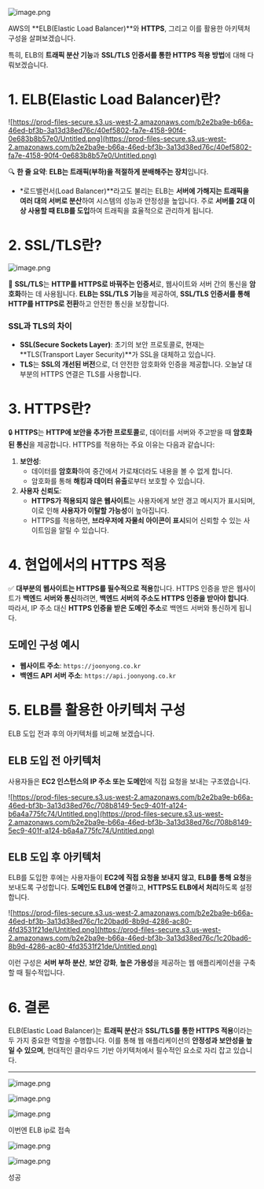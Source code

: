 ![image.png](https://prod-files-secure.s3.us-west-2.amazonaws.com/b2e2ba9e-b66a-46ed-bf3b-3a13d38ed76c/f0b31cfb-536a-411c-abc3-88aed9ff1b90/image.png)

AWS의 **ELB(Elastic Load Balancer)**와 **HTTPS**, 그리고 이를 활용한 아키텍처 구성을 살펴보겠습니다.

특히, ELB의 **트래픽 분산 기능**과 **SSL/TLS 인증서를 통한 HTTPS 적용 방법**에 대해 다뤄보겠습니다.

# 1. ELB(Elastic Load Balancer)란?

![https://prod-files-secure.s3.us-west-2.amazonaws.com/b2e2ba9e-b66a-46ed-bf3b-3a13d38ed76c/40ef5802-fa7e-4158-90f4-0e683b8b57e0/Untitled.png](https://prod-files-secure.s3.us-west-2.amazonaws.com/b2e2ba9e-b66a-46ed-bf3b-3a13d38ed76c/40ef5802-fa7e-4158-90f4-0e683b8b57e0/Untitled.png)

🔍 **한 줄 요약**: **ELB는 트래픽(부하)을 적절하게 분배해주는 장치**입니다.

- *로드밸런서(Load Balancer)**라고도 불리는 ELB는 **서버에 가해지는 트래픽을 여러 대의 서버로 분산**하여 시스템의 성능과 안정성을 높입니다. 주로 **서버를 2대 이상 사용할 때 ELB를 도입**하여 트래픽을 효율적으로 관리하게 됩니다.

# 2. SSL/TLS란?

![image.png](https://prod-files-secure.s3.us-west-2.amazonaws.com/b2e2ba9e-b66a-46ed-bf3b-3a13d38ed76c/c2eb2d0d-c152-4617-b206-951c346a5da3/image.png)

🔐 **SSL/TLS**는 **HTTP를 HTTPS로 바꿔주는 인증서**로, 웹사이트와 서버 간의 통신을 **암호화**하는 데 사용됩니다. **ELB는 SSL/TLS 기능**을 제공하여, **SSL/TLS 인증서를 통해 HTTP를 HTTPS로 전환**하고 안전한 통신을 보장합니다.

### SSL과 TLS의 차이

- **SSL(Secure Sockets Layer)**: 초기의 보안 프로토콜로, 현재는 **TLS(Transport Layer Security)**가 SSL을 대체하고 있습니다.
- **TLS**는 **SSL의 개선된 버전**으로, 더 안전한 암호화와 인증을 제공합니다. 오늘날 대부분의 HTTPS 연결은 TLS를 사용합니다.

# 3. HTTPS란?

🔒 **HTTPS**는 **HTTP에 보안을 추가한 프로토콜**로, 데이터를 서버와 주고받을 때 **암호화된 통신**을 제공합니다. HTTPS를 적용하는 주요 이유는 다음과 같습니다:

1. **보안성**:
    - 데이터를 **암호화**하여 중간에서 가로채더라도 내용을 볼 수 없게 합니다.
    - 암호화를 통해 **해킹과 데이터 유출**로부터 보호할 수 있습니다.
2. **사용자 신뢰도**:
    - **HTTPS가 적용되지 않은 웹사이트**는 사용자에게 보안 경고 메시지가 표시되며, 이로 인해 **사용자가 이탈할 가능성**이 높아집니다.
    - HTTPS를 적용하면, **브라우저에 자물쇠 아이콘이 표시**되어 신뢰할 수 있는 사이트임을 알릴 수 있습니다.

# 4. 현업에서의 HTTPS 적용

✅ **대부분의 웹사이트는 HTTPS를 필수적으로 적용**합니다. HTTPS 인증을 받은 웹사이트가 **백엔드 서버와 통신**하려면, **백엔드 서버의 주소도 HTTPS 인증을 받아야 합니다**. 따라서, IP 주소 대신 **HTTPS 인증을 받은 도메인 주소**로 백엔드 서버와 통신하게 됩니다.

## 도메인 구성 예시

- **웹사이트 주소**: `https://joonyong.co.kr`
- **백엔드 API 서버 주소**: `https://api.joonyong.co.kr`

# 5. ELB를 활용한 아키텍처 구성

ELB 도입 전과 후의 아키텍처를 비교해 보겠습니다.

## ELB 도입 전 아키텍처

사용자들은 **EC2 인스턴스의 IP 주소 또는 도메인**에 직접 요청을 보내는 구조였습니다.

![https://prod-files-secure.s3.us-west-2.amazonaws.com/b2e2ba9e-b66a-46ed-bf3b-3a13d38ed76c/708b8149-5ec9-401f-a124-b6a4a775fc74/Untitled.png](https://prod-files-secure.s3.us-west-2.amazonaws.com/b2e2ba9e-b66a-46ed-bf3b-3a13d38ed76c/708b8149-5ec9-401f-a124-b6a4a775fc74/Untitled.png)

## ELB 도입 후 아키텍처

ELB를 도입한 후에는 사용자들이 **EC2에 직접 요청을 보내지 않고**, **ELB를 통해 요청**을 보내도록 구성합니다. **도메인도 ELB에 연결**하고, **HTTPS도 ELB에서 처리**하도록 설정합니다.

![https://prod-files-secure.s3.us-west-2.amazonaws.com/b2e2ba9e-b66a-46ed-bf3b-3a13d38ed76c/1c20bad6-8b9d-4286-ac80-4fd3531f21de/Untitled.png](https://prod-files-secure.s3.us-west-2.amazonaws.com/b2e2ba9e-b66a-46ed-bf3b-3a13d38ed76c/1c20bad6-8b9d-4286-ac80-4fd3531f21de/Untitled.png)

이런 구성은 **서버 부하 분산**, **보안 강화**, **높은 가용성**을 제공하는 웹 애플리케이션을 구축할 때 필수적입니다.

# 6. 결론

ELB(Elastic Load Balancer)는 **트래픽 분산**과 **SSL/TLS를 통한 HTTPS 적용**이라는 두 가지 중요한 역할을 수행합니다. 이를 통해 웹 애플리케이션의 **안정성과 보안성을 높일 수 있으며**, 현대적인 클라우드 기반 아키텍처에서 필수적인 요소로 자리 잡고 있습니다.

---

![image.png](https://prod-files-secure.s3.us-west-2.amazonaws.com/b2e2ba9e-b66a-46ed-bf3b-3a13d38ed76c/bfa5ad1a-e857-46ac-9190-57fc374105b8/image.png)

![image.png](https://prod-files-secure.s3.us-west-2.amazonaws.com/b2e2ba9e-b66a-46ed-bf3b-3a13d38ed76c/7d928ff3-6922-4136-b3e3-d808a950badb/image.png)

![image.png](https://prod-files-secure.s3.us-west-2.amazonaws.com/b2e2ba9e-b66a-46ed-bf3b-3a13d38ed76c/380b9df4-6d1c-412c-828f-d6de75baa850/image.png)

이번엔 ELB ip로 접속

![image.png](https://prod-files-secure.s3.us-west-2.amazonaws.com/b2e2ba9e-b66a-46ed-bf3b-3a13d38ed76c/add76cc4-91c9-4839-8d83-1d44cfa55180/image.png)

![image.png](https://prod-files-secure.s3.us-west-2.amazonaws.com/b2e2ba9e-b66a-46ed-bf3b-3a13d38ed76c/bc98e974-43e2-44e3-be33-d8308243027a/image.png)

성공